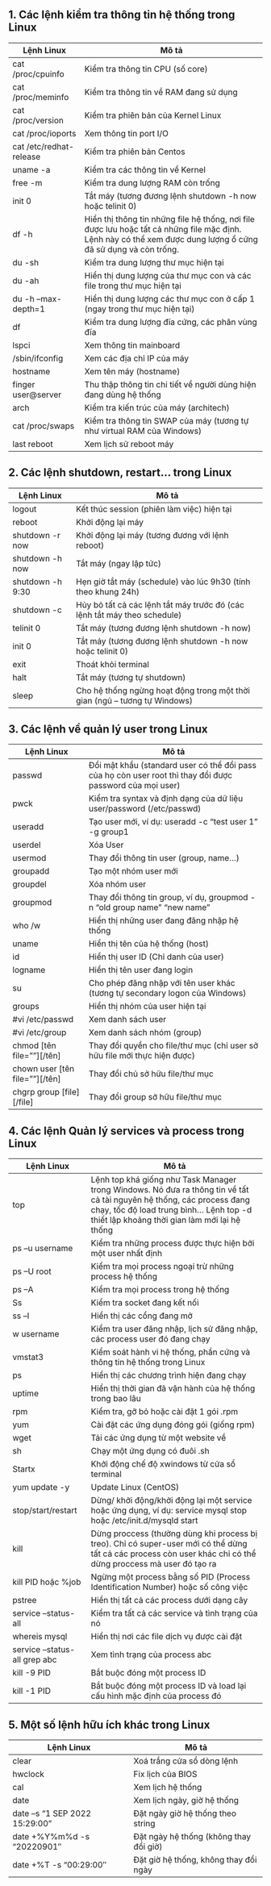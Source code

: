 ## 1. Các lệnh kiểm tra thông tin hệ thống trong Linux
| Lệnh Linux	| Mô tả |
|-------------------|-------|
| cat /proc/cpuinfo	| Kiểm tra thông tin CPU (số core) |
| cat /proc/meminfo	| Kiểm tra thông tin về RAM đang sử dụng |
| cat /proc/version	| Kiểm tra phiên bản của Kernel Linux |
| cat /proc/ioports	| Xem thông tin port I/O |
| cat /etc/redhat-release	| Kiểm tra phiên bản Centos |
| uname -a	| Kiểm tra các thông tin về Kernel |
| free -m	| Kiểm tra dung lượng RAM còn trống |
| init 0	| Tắt máy (tương đương lệnh shutdown -h now hoặc telinit 0) |
| df -h	| Hiển thị thông tin những file hệ thống, nơi file được lưu hoặc tất cả những file mặc định. Lệnh này có thể xem được dung lượng ổ cứng đã sử dụng và còn trống. |
| du -sh	| Kiểm tra dung lượng thư mục hiện tại |
| du  -ah	 | Hiển thị dung lượng của thư mục con và các file trong thư mục hiện tại |
| du -h –max-depth=1	| Hiển thị dung lượng các thư mục con ở cấp 1 (ngay trong thư mục hiện tại) |
| df	| Kiểm tra dung lượng đĩa cứng, các phân vùng đĩa |
| lspci	| Xem thông tin mainboard   
| /sbin/ifconfig | Xem các địa chỉ IP của máy |
| hostname	| Xem tên máy (hostname) |
| finger user@server	| Thu thập thông tin chi tiết về người dùng hiện đang dùng hệ thống |
| arch	| Kiểm tra kiến trúc của máy (architech) |
| cat /proc/swaps	| Kiểm tra thông tin SWAP của máy (tương tự như virtual RAM của Windows) |
| last reboot	| Xem lịch sử reboot máy |

## 2. Các lệnh shutdown, restart… trong Linux
| Lệnh Linux	| Mô tả |
|-------------|-------|
| logout	| Kết thúc session (phiên làm việc) hiện tại |
| reboot	| Khởi động lại máy |
| shutdown -r now	| Khởi động lại máy (tương đương với lệnh reboot) |
| shutdown -h now	| Tắt máy (ngay lập tức) |
| shutdown -h 9:30	| Hẹn giờ tắt máy (schedule) vào lúc 9h30 (tính theo khung 24h) |
| shutdown -c	| Hủy bỏ tất cả các lệnh tắt máy trước đó (các lệnh tắt máy theo schedule) |
| telinit 0	| Tắt máy (tương đương lệnh shutdown -h now) |
| init 0	| Tắt máy (tương đương lệnh shutdown -h now hoặc telinit 0) |
| exit	| Thoát khỏi terminal |
| halt	| Tắt máy (tương tự shutdown) |
| sleep	| Cho hệ thống ngừng hoạt động trong một thời gian (ngủ – tương tự Windows) |

## 3. Các lệnh về quản lý user trong Linux
| Lệnh Linux	| Mô tả |
|-------------|-------|
| passwd	| Đổi mật khẩu (standard user có thể đổi pass của họ còn user root thì thay đổi được password của mọi user) |
| pwck	| Kiểm tra syntax và định dạng của dữ liệu user/password (/etc/passwd) |
| useradd	| Tạo user mới, ví dụ: useradd -c “test user 1” -g group1 |
| userdel	| Xóa User |
| usermod	| Thay đổi thông tin user (group, name…) |
| groupadd	| Tạo một nhóm user mới |
| groupdel	| Xóa nhóm user | 
| groupmod	| Thay đổi thông tin group, ví dụ, groupmod -n “old group name”  “new name” |
| who /w	| Hiển thị những user đang đăng nhập hệ thống |
| uname	| Hiển thị tên của hệ thống (host) |
| id	| Hiển thị user ID (Chỉ danh của user) |
| logname	| Hiển thị tên user đang login |
| su	| Cho phép đăng nhập với tên user khác (tương tự secondary logon của Windows) |
| groups	| Hiển thị nhóm của user hiện tại |
| #vi /etc/passwd	| Xem danh sách user |
| #vi /etc/group	| Xem danh sách nhóm (group) |
| chmod [tên file=””][/tên]	| Thay đổi quyền cho file/thư mục (chỉ user sở hữu file mới thực hiện được) |
| chown user [tên file=””][/tên]	| Thay đổi chủ sở hữu file/thư mục |
| chgrp group [file][/file]	| Thay đổi group sở hữu file/thư mục |

## 4. Các lệnh Quản lý services và process trong Linux
| Lệnh Linux	| Mô tả |
|-------------|-------|
| top	| Lệnh top khá giống như Task Manager trong Windows. Nó đưa ra thông tin về tất cả tài nguyên hệ thống, các process đang chạy, tốc độ load trung bình… Lệnh top -d thiết lập khoảng thời gian làm mới lại hệ thống |
| ps –u username	| Kiểm tra những process được thực hiện bởi một user nhất định |
| ps –U root	| Kiểm tra mọi process ngoại trừ những process hệ thống |
| ps –A	 | Kiểm tra mọi process trong hệ thống |
| Ss	| Kiểm tra socket đang kết nối |
| ss –l	 | Hiển thị các cổng đang mở |
| w username	| Kiểm tra user đăng nhập, lịch sử đăng nhập, các process user đó đang chạy |
| vmstat3	| Kiểm soát hành vi hệ thống, phần cứng và thông tin hệ thống trong Linux |
| ps	| Hiển thị các chương trình hiện đang chạy |
| uptime	| Hiển thị thời gian đã vận hành của hệ thống trong bao lâu |
| rpm	| Kiểm tra, gỡ bỏ hoặc cài đặt 1 gói .rpm |
| yum	| Cài đặt các ứng dụng đóng gói (giống rpm) |
| wget	| Tải các ứng dụng từ một website về| 
| sh	| Chạy một ứng dụng có đuôi .sh |
| Startx	| Khởi động chế độ xwindows từ cửa sổ terminal |
| yum update -y	| Update Linux (CentOS) |
| stop/start/restart	| Dừng/ khởi động/khởi động lại một service hoặc ứng dụng, ví dụ: service mysql stop hoặc /etc/init.d/mysqld start |
| kill	| Dừng proccess (thường dùng khi process bị treo). Chỉ có super-user mới có thể dừng tất cả các process còn user khác chỉ có thể dừng proccess mà user đó tạo ra |
| kill PID hoặc %job	| Ngừng một process bằng số PID (Process Identification Number) hoặc số công việc |
| pstree	| Hiển thị tất cả các process dưới dạng cây |
| service –status-all	| Kiểm tra tất cả các service và tình trạng của nó |
| whereis mysql	| Hiển thị nơi các file dịch vụ được cài đặt |
| service –status-all  grep abc	| Xem tình trạng của process abc |
| kill -9 PID	| Bắt buộc đóng một process ID |
| kill -1 PID	| Bắt buộc đóng một process ID và load lại cấu hình mặc định của process đó |

## 5. Một số lệnh hữu ích khác trong Linux
| Lệnh Linux	| Mô tả |
|-------------|-------|
| clear	| Xoá trắng cửa sổ dòng lệnh |
| hwclock	| Fix lịch của BIOS |
| cal	| Xem lịch hệ thống |
| date	| Xem lịch ngày, giờ hệ thống |
| date –s “1 SEP 2022 15:29:00”	| Đặt ngày giờ hệ thống theo string |
| date +%Y%m%d -s “20220901″	| Đặt ngày hệ thống (không thay đổi giờ) |
| date +%T -s “00:29:00″	| Đặt giờ hệ thống, không thay đổi ngày | 
